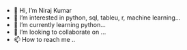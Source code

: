 - 👋 Hi, I’m Niraj Kumar
- 👀 I’m interested in python, sql, tableu, r, machine learning...
- 🌱 I’m currently learning python...
- 💞️ I’m looking to collaborate on ...
- 📫 How to reach me ..

<!---
sigmanik/sigmanik is a ✨ special ✨ repository because its `README.md` (this file) appears on your GitHub profile.
You can click the Preview link to take a look at your changes.
--->
